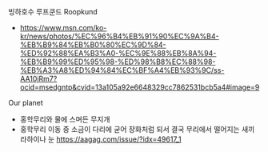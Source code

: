 빙하호수 루프쿤드 Roopkund
- https://www.msn.com/ko-kr/news/photos/%EC%96%B4%EB%91%90%EC%9A%B4-%EB%B9%84%EB%B0%80%EC%9D%84-%ED%92%88%EA%B3%A0-%EC%9E%88%EB%8A%94-%EB%B9%99%ED%95%98-%ED%98%B8%EC%88%98-%EB%A3%A8%ED%94%84%EC%BF%A4%EB%93%9C/ss-AA10jRm7?ocid=msedgntp&cvid=13a105a92e6648329cc7862531bcb5a4#image=9

Our planet 
- 홍학무리와 물에 스며든 무지개 
- 홍학무리 이동 중 소금이 다리에 굳어 장화처럼 되서 결국 무리에서 떨어지는 새끼
라하이나 눈 
https://aagag.com/issue/?idx=49617_1
